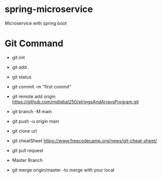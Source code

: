 # spring-microservice
Microservice with spring boot

# Git Command 

* git init
* git add .
* git status
* git commit -m "first commit"

* git remote add origin https://github.com/mdiqbal250/stringsAndArraysProgram.git

* git branch -M main
* git push -u origin main


* git clone url

* git cheatSheet https://www.freecodecamp.org/news/git-cheat-sheet/

* git pull request
* Master Branch
* git merge origin/master -to  merge with your local 


